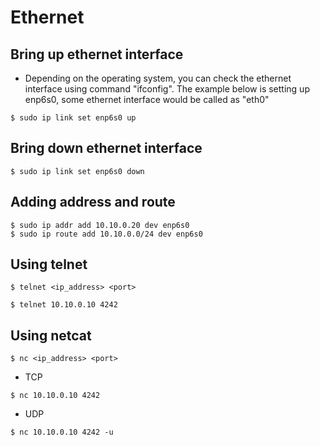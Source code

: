 # Ethernet 

## Bring up ethernet interface

- Depending on the operating system, you can check the ethernet interface using command "ifconfig". The example below is setting up enp6s0, some ethernet interface would be called as "eth0"

```
$ sudo ip link set enp6s0 up
```

## Bring down ethernet interface

```
$ sudo ip link set enp6s0 down
```

## Adding address and route

```
$ sudo ip addr add 10.10.0.20 dev enp6s0
$ sudo ip route add 10.10.0.0/24 dev enp6s0
```

## Using telnet

```
$ telnet <ip_address> <port>
```  

```
$ telnet 10.10.0.10 4242
```

## Using netcat

```
$ nc <ip_address> <port> 
```

- TCP
```
$ nc 10.10.0.10 4242
```

- UDP
```
$ nc 10.10.0.10 4242 -u
```